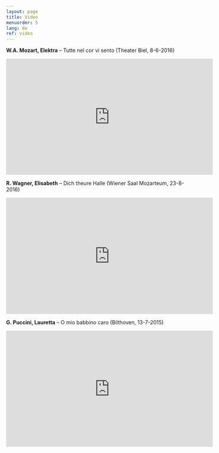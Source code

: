 ```yaml
---
layout: page
title: Video
menuorder: 5
lang: de
ref: video
---
```


**W.A. Mozart, Elektra** – Tutte nel cor vi sento   (Theater Biel, 8-6-2016)
<iframe width="560" height="315" src="https://www.youtube.com/embed/HLRQldUrmfg" frameborder="0" allowfullscreen></iframe>

**R. Wagner, Elisabeth** – Dich theure Halle   (Wiener Saal Mozarteum, 23-8-2016)
<iframe width="560" height="315" src="https://youtube.com/embed/xwZXcTgbi0E" frameborder="0" allowfullscreen></iframe>

**G. Puccini, Lauretta** – O mio babbino caro   (Bilthoven, 13-7-2015)
<iframe width="560" height="315" src="https://www.youtube.com/embed/grMCLi_pzxI" frameborder="0" allowfullscreen></iframe>
